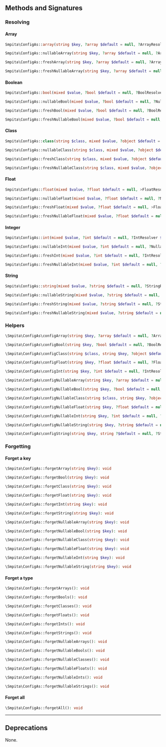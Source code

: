 ## Methods and Signatures

### Resolving

#### Array

```php
Smpita\ConfigAs::array(string $key, ?array $default = null, ?ArrayResolver $resolver = null): array
```

```php
Smpita\ConfigAs::nullableArray(string $key, ?array $default = null, ?ArrayResolver $resolver = null): ?array
```

```php
Smpita\ConfigAs::freshArray(string $key, ?array $default = null, ?ArrayResolver $resolver = null): array
```

```php
Smpita\ConfigAs::freshNullableArray(string $key, ?array $default = null, ?ArrayResolver $resolver = null): ?array
```

#### Boolean

```php
Smpita\ConfigAs::bool(mixed $value, ?bool $default = null, ?BoolResolver $resolver = null): bool
```

```php
Smpita\ConfigAs::nullableBool(mixed $value, ?bool $default = null, ?NullableBoolResolver $resolver = null): ?bool
```

```php
Smpita\ConfigAs::freshBool(mixed $value, ?bool $default = null, ?BoolResolver $resolver = null): bool
```

```php
Smpita\ConfigAs::freshNullableBool(mixed $value, ?bool $default = null, ?NullableBoolResolver $resolver = null): ?bool
```

#### Class

```php
Smpita\ConfigAs::class(string $class, mixed $value, ?object $default = null, ?ClassResolver $resolver = null): object
```

```php
Smpita\ConfigAs::nullableClass(string $class, mixed $value, ?object $default = null, ?NullableClassResolver $resolver = null): ?object
```

```php
Smpita\ConfigAs::freshClass(string $class, mixed $value, ?object $default = null, ?ClassResolver $resolver = null): object
```

```php
Smpita\ConfigAs::freshNullableClass(string $class, mixed $value, ?object $default = null, ?NullableClassResolver $resolver = null): ?object
```

#### Float

```php
Smpita\ConfigAs::float(mixed $value, ?float $default = null, >FloatResolver $resolver = null): float
```

```php
Smpita\ConfigAs::nullableFloat(mixed $value, ?float $default = null, ?NullableFloatResolver $resolver = null): ?float
```

```php
Smpita\ConfigAs::freshFloat(mixed $value, ?float $default = null, >FloatResolver $resolver = null): float
```

```php
Smpita\ConfigAs::freshNullableFloat(mixed $value, ?float $default = null, ?NullableFloatResolver $resolver = null): ?float
```

#### Integer

```php
Smpita\ConfigAs::int(mixed $value, ?int $default = null, ?IntResolver $resolver = null): int
```

```php
Smpita\ConfigAs::nullableInt(mixed $value, ?int $default = null, ?NullableIntResolver $resolver = null): ?int
```

```php
Smpita\ConfigAs::freshInt(mixed $value, ?int $default = null, ?IntResolver $resolver = null): int
```

```php
Smpita\ConfigAs::freshNullableInt(mixed $value, ?int $default = null, ?NullableIntResolver $resolver = null): ?int
```

#### String

```php
Smpita\ConfigAs::string(mixed $value, ?string $default = null, ?StringResolver $resolver = null): string
```

```php
Smpita\ConfigAs::nullableString(mixed $value, ?string $default = null, ?NullableStringResolver $resolver = null): ?string
```

```php
Smpita\ConfigAs::freshString(mixed $value, ?string $default = null, ?StringResolver $resolver = null): string
```

```php
Smpita\ConfigAs::freshNullableString(mixed $value, ?string $default = null, ?NullableStringResolver $resolver = null): ?string
```

### Helpers

```php
\Smpita\ConfigAs\configArray(string $key, ?array $default = null, ?ArrayResolver $resolver = null): array
```

```php
\Smpita\ConfigAs\configBool(string $key, ?bool $default = null, ?BoolResolver $resolver = null): bool
```

```php
\Smpita\ConfigAs\configClass(string $class, string $key, ?object $default = null, ?ClassResolver $resolver = null)
```

```php
\Smpita\ConfigAs\configFloat(string $key, ?float $default = null, ?FloatResolver $resolver = null): float
```

```php
\Smpita\ConfigAs\configInt(string $key, ?int $default = null, ?IntResolver $resolver = null): int
```

```php
\Smpita\ConfigAs\configNullableArray(string $key, ?array $default = null, ?NullableArrayResolver $resolver = null): ?array
```

```php
\Smpita\ConfigAs\configNullableBool(string $key, ?bool $default = null, ?NullableBoolResolver $resolver = null): ?bool
```

```php
\Smpita\ConfigAs\configNullableClass(string $class, string $key, ?object $default = null, ?NullableClassResolver $resolver = null): ?object
```

```php
\Smpita\ConfigAs\configNullableFloat(string $key, ?float $default = null, ?NullableFloatResolver $resolver = null): ?float
```

```php
\Smpita\ConfigAs\configNullableInt(string $key, ?int $default = null, ?NullableIntResolver $resolver = null): ?int
```

```php
\Smpita\ConfigAs\configNullableString(string $key, ?string $default = null, ?NullableStringResolver $resolver = null): ?string
```

```php
\Smpita\ConfigAs\configString(string $key, string ?$default = null, ?StringResolver $resolver = null): string
```

### Forgetting

#### Forget a key

```php
\Smpita\ConfigAs::forgetArray(string $key): void
```

```php
\Smpita\ConfigAs::forgetBool(string $key): void
```

```php
\Smpita\ConfigAs::forgetClass(string $key): void
```

```php
\Smpita\ConfigAs::forgetFloat(string $key): void
```

```php
\Smpita\ConfigAs::forgetInt(string $key): void
```

```php
\Smpita\ConfigAs::forgetString(string $key): void
```

```php
\Smpita\ConfigAs::forgetNullableArray(string $key): void
```

```php
\Smpita\ConfigAs::forgetNullableBool(string $key): void
```

```php
\Smpita\ConfigAs::forgetNullableClass(string $key): void
```

```php
\Smpita\ConfigAs::forgetNullableFloat(string $key): void
```

```php
\Smpita\ConfigAs::forgetNullableInt(string $key): void
```

```php
\Smpita\ConfigAs::forgetNullableString(string $key): void
```

#### Forget a type

```php
\Smpita\ConfigAs::forgetArrays(): void
```

```php
\Smpita\ConfigAs::forgetBools(): void
```

```php
\Smpita\ConfigAs::forgetClasses(): void
```

```php
\Smpita\ConfigAs::forgetFloats(): void
```

```php
\Smpita\ConfigAs::forgetInts(): void
```

```php
\Smpita\ConfigAs::forgetStrings(): void
```

```php
\Smpita\ConfigAs::forgetNullableArrays(): void
```

```php
\Smpita\ConfigAs::forgetNullableBools(): void
```

```php
\Smpita\ConfigAs::forgetNullableClasses(): void
```

```php
\Smpita\ConfigAs::forgetNullableFloats(): void
```

```php
\Smpita\ConfigAs::forgetNullableInts(): void
```

```php
\Smpita\ConfigAs::forgetNullableStrings(): void
```

#### Forget all

```php
\Smpita\ConfigAs::forgetAll(): void
```

---

## Deprecations

None.
